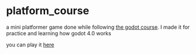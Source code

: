 # platform_course
a mini platformer game done while following [the godot course](https://www.youtube.com/playlist?list=PL9FzW-m48fn0i9GYBoTY-SI3yOBZjH1kJ).
I made it for practice and learning how godot 4.0 works

you can play it [here](https://creeper220.itch.io/the-omega-platformer)
